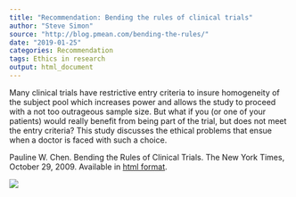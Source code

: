 ```yaml
---
title: "Recommendation: Bending the rules of clinical trials"
author: "Steve Simon"
source: "http://blog.pmean.com/bending-the-rules/"
date: "2019-01-25"
categories: Recommendation
tags: Ethics in research
output: html_document
---
```


Many clinical trials have restrictive entry criteria to insure
homogeneity of the subject pool which increases power and allows the
study to proceed with a not too outrageous sample size. But what if you
(or one of your patients) would really benefit from being part of the
trial, but does not meet the entry criteria? This study discusses the
ethical problems that ensue when a doctor is faced with such a
choice.

<!---More--->

Pauline W. Chen. Bending the Rules of Clinical Trials. The New York
Times, October 29, 2009. Available in [html
format](https://www.nytimes.com/2009/10/29/health/29chen.html).

![](http://www.pmean.com/images/19/bending-the-rules01.png)




